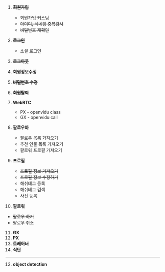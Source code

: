 1. **~~회원가입~~**

   - ~~회원가입 커스텀~~
   - ~~아이디, 닉네임 중복검사~~
   - ~~비밀번호 재확인~~
2. **~~로그인~~**
   - 소셜 로그인
3. **~~로그아웃~~**

4. **~~회원정보수정~~**

5. **~~비밀번호 수정~~**

6. **~~회원탈퇴~~**

7. **WebRTC**
   - PX - openvidu class
   - GX - openvidu call

8. **팔로우바**

   - 팔로우 목록 가져오기 
   - 추천 인물 목록 가져오기
   - 팔로워 프로필 가져오기
9. **프로필**

   - ~~프로필 정보 가져오기~~
   - ~~프로필 정보 수정하기~~
   - 해쉬테그 등록
   - 해쉬테그 검색
   - 사진 등록
10. **팔로워**

   - ~~팔로우 하기~~
   - ~~팔로우 취소~~
11. ~~**GX**~~
12. **PX**
13. ~~**트레이너**~~
13. **식단**

----------------------------------------------
12. **object detection**

